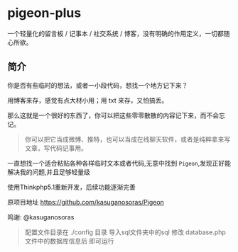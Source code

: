 # pigeon-plus

一个轻量化的留言板 / 记事本 / 社交系统 / 博客，没有明确的作用定义，一切都随心所欲。


## 简介

你是否有些临时的想法，或者一小段代码，想找一个地方记下来？

用博客来存，感觉有点大材小用；用 txt 来存，又怕搞丢。

那么这就是一个很好的东西了，你可以把这些零零散散的内容记下来，而不会忘记。

> 你可以把它当成微博、推特，也可以当成在线聊天软件，或者是纯粹拿来写文章，写代码记事用。


一直想找一个适合粘贴各种各样临时文本或者代码,无意中找到 `Pigeon`,发现正好能解决我的问题,并且足够轻量级

使用Thinkphp5.1重新开发，后续功能逐渐完善

原项目地址 https://github.com/kasuganosoras/Pigeon

鸣谢: @kasuganosoras

> 配置文件目录在 ./config 目录 导入sql文件夹中的sql 修改 database.php文件中的数据库信息后 即可运行



